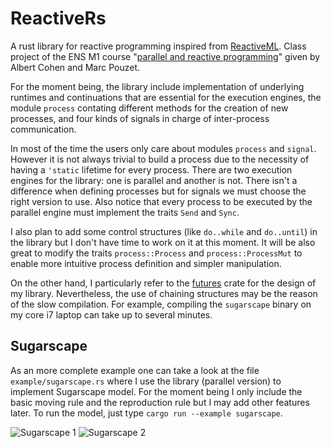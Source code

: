 # ReactiveRs
A rust library for reactive programming inspired from [ReactiveML](http://rml.lri.fr/).
Class project of the ENS M1 course
"[parallel and reactive programming](http://www.di.ens.fr/~pouzet/cours/parallele_et_reactif/)"
given by Albert Cohen and Marc Pouzet.

For the moment being, the library include implementation of underlying
runtimes and continuations that are essential for the execution engines,
the module `process` contating different methods for the creation of new
processes, and four kinds of signals in charge of inter-process communication.

In most of the time the users only care about modules `process` and `signal`.
However it is not always trivial to build a process due to the necessity of
having a `'static` lifetime for every process. There are two execution
engines for the library: one is parallel and another is not. There isn't a
difference when defining processes but for signals we must choose the right
version to use. Also notice that every process to be executed by the parallel
engine must implement the traits `Send` and `Sync`.

I also plan to add some control structures (like `do..while` and `do..until`)
in the library but I don't have time to work on it at this moment. It will be
also great to modify the traits `process::Process` and `process::ProcessMut`
to enable more intuitive process definition and simpler manipulation.

On the other hand, I particularly refer to the
[futures](https://github.com/alexcrichton/futures-rs) crate for the design of
my library. Nevertheless, the use of chaining structures may be the reason of
the slow compilation. For example, compiling the `sugarscape` binary on my core
i7 laptop can take up to several minutes.

## Sugarscape

As an more complete example one can take a look at the file
`example/sugarscape.rs` where I use the library (parallel version) to implement
Sugarscape model. For the moment being I only include the basic moving rule and
the reproduction rule but I may add other features later. To run the model,
just type `cargo run --example sugarscape`.

![Sugarscape 1](https://i.imgur.com/GVvmkwU.png)
![Sugarscape 2](https://i.imgur.com/JFZFdzk.png)
